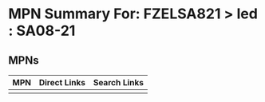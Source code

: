 



# MPN Summary For: FZELSA821 > led : SA08-21

## MPNs
  

|MPN|Direct Links|Search Links|
| :--- | :--- | :--- |
||||
